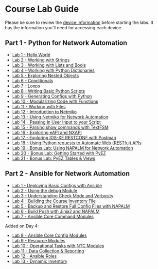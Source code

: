 # Course Lab Guide

Please be sure to review the [device information](labs/DEVICE_INFO.md) before starting the labs.  It has the information you'll need for accessing each device.  

## Part 1 - Python for Network Automation

- [Lab 1 - Hello World](labs/Lab_01_Hello_World.md)
- [Lab 2 - Working with Strings ](labs/Lab_02_Working_with_Strings.md)
- [Lab 3 - Working with Lists and Bools ](labs/Lab_03_Lists_and_Bools.md) 
- [Lab 4 - Working with Python Dictionaries](labs/Lab_04_Dictionaries.md)
- [Lab 5 - Exploring Nested Objects](labs/Lab_05_Nested_Objects.md)
- [Lab 6 - Conditionals](labs/Lab_06_Conditionals.md)
- [Lab 7 - Loops](labs/Lab_07_Loops.md) 
- [Lab 8 - Writing Basic Python Scripts](labs/Lab_08_Writing_Scripts.md)
- [Lab 9 - Generating Configs with Python](labs/Lab_09_Scripts_Generating_Configurations.md)
- [Lab 10 - Modularizing Code with Functions](labs/Lab_10_Modularizing_Python_Script.md)
- [Lab 11 - Working with Files](labs/Lab_11_Working_with_Files.md)
- [Lab 12 - Introduction to Netmiko](labs/Lab_12_Netmiko_Intro.md)
- [Lab 13 - Using Netmiko for Network Automation](labs/Lab_13_Netmiko_Automation.md)
- [Lab 14 - Passing In User Input to your Script](labs/Lab_14_User_Input.md)
- [Lab 15 - Parsing show commands with TextFSM](labs/Lab_15_Parsing_TextFSM.md)
- [Lab 16 - Exploring eAPI and NXAPI](labs/Lab_16_Exploring_eAPI_NXAPI.md)
- [Lab 17 - Exploring IOS-XE RESTCONF with Postman](labs/Lab_17_Postman_RESTCONF.md)
- [Lab 18 - Using Python requests to Automate Web (RESTful) APIs](labs/Lab_18_Python_requests.md)
- [Lab 19 - Bonus Lab: Using NAPALM for Network Automation](labs/Lab_19_Python_requests.md)
- [Lab 20 - Bonus Lab: Getting Started with PyEZ](labs/Lab_20_Juniper_PyEZ_Part_1.md)
- [Lab 21 - Bonus Lab: PyEZ Tables & Views](labs/Lab_21_Juniper_PyEZ_Part_2.md)

## Part 2 - Ansible for Network Automation

- [Lab 1 - Deploying Basic Configs with Ansible](labs/Ansible_Lab_01_Deploy_Basic_Configs.md)
- [Lab 2 - Using the debug Module](labs/Ansible_Lab_02_Debug_Module.md)
- [Lab 3 - Understanding Check Mode and Verbosity](labs/Ansible_Lab_03_Config_Verbosity_Check.md) 
- [Lab 4 - Building the Course Inventory File](labs/Ansible_Lab_04_Course_Inventory_File.md)
- [Lab 5 - Backup and Restore Full Config Files with NAPALM](labs/Ansible_Lab_05_Backup_Restore_Configs.md)
- [Lab 6 - Build Push with Jinja2 and NAPALM](labs/Ansible_Lab_06_Build_Push.md)
- [Lab 7 - Ansible Core Command Modules](labs/Ansible_Lab_07_Core_Command_Module.md)

Added on Day 4:
- [Lab 8 - Ansible Core Config Modules]()
- [Lab 9 - Resource Modules]()
- [Lab 10 - Operational Tasks with NTC Modules]()
- [Lab 11 - Data Collection & Reporting]()
- [Lab 12 - Ansible Roles]()  
- [Lab 13 - Dynamic Inventory]()



